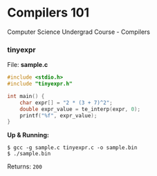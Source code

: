 # Compilers 101
Computer Science Undergrad Course - Compilers


### tinyexpr 

File: **sample.c**
```c
#include <stdio.h>
#include "tinyexpr.h"

int main() {
    char expr[] = "2 * (3 + 7)^2";
    double expr_value = te_interp(expr, 0);
    printf("%f", expr_value);
}
```

**Up & Running:** 
```
$ gcc -g sample.c tinyexpr.c -o sample.bin
$ ./sample.bin
```

Returns: `200`